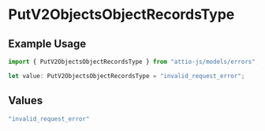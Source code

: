 # PutV2ObjectsObjectRecordsType

## Example Usage

```typescript
import { PutV2ObjectsObjectRecordsType } from "attio-js/models/errors";

let value: PutV2ObjectsObjectRecordsType = "invalid_request_error";
```

## Values

```typescript
"invalid_request_error"
```
